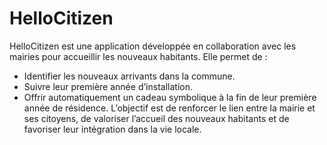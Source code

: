 # HelloCitizen
HelloCitizen est une application développée en collaboration avec les mairies pour accueillir les nouveaux habitants.
Elle permet de :
- Identifier les nouveaux arrivants dans la commune.
- Suivre leur première année d’installation.
- Offrir automatiquement un cadeau symbolique à la fin de leur première année de résidence.
L’objectif est de renforcer le lien entre la mairie et ses citoyens, de valoriser l’accueil des nouveaux habitants et de favoriser leur intégration dans la vie locale.
